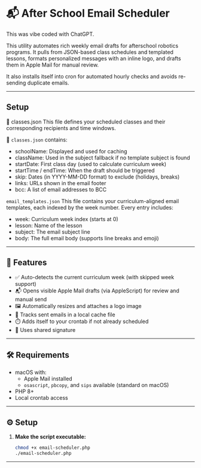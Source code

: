# 📬 After School Email Scheduler

This was vibe coded with ChatGPT.

This utility automates rich weekly email drafts for afterschool robotics programs. It pulls from JSON-based class schedules and templated lessons, formats personalized messages with an inline logo, and drafts them in Apple Mail for manual review.

It also installs itself into cron for automated hourly checks and avoids re-sending duplicate emails.

---

## Setup 

🏫 classes.json
This file defines your scheduled classes and their corresponding recipients and time windows.

📅 `classes.json` contains:
- schoolName: Displayed and used for caching
- className: Used in the subject fallback if no template subject is found
- startDate: First class day (used to calculate curriculum week)
- startTime / endTime: When the draft should be triggered
- skip: Dates (in YYYY-MM-DD format) to exclude (holidays, breaks)
- links: URLs shown in the email footer
- bcc: A list of email addresses to BCC


`email_templates.json`
This file contains your curriculum-aligned email templates, each indexed by the week number. Every entry includes:
- week: Curriculum week index (starts at 0)
- lesson: Name of the lesson
- subject: The email subject line
- body: The full email body (supports line breaks and emoji)
---

## 🚀 Features

- ✅ Auto-detects the current curriculum week (with skipped week support)
- 📬 Opens visible Apple Mail drafts (via AppleScript) for review and manual send
- 🖼️ Automatically resizes and attaches a logo image
- 🧠 Tracks sent emails in a local cache file
- ⏱️ Adds itself to your crontab if not already scheduled
- 🧾 Uses shared signature

---

## 🛠 Requirements

- macOS with:
    - Apple Mail installed
    - `osascript`, `pbcopy`, and `sips` available (standard on macOS)
- PHP 8+
- Local crontab access

---

## ⚙️ Setup

1. **Make the script executable:**

   ```bash
   chmod +x email-scheduler.php
   ./email-scheduler.php
   ```

---